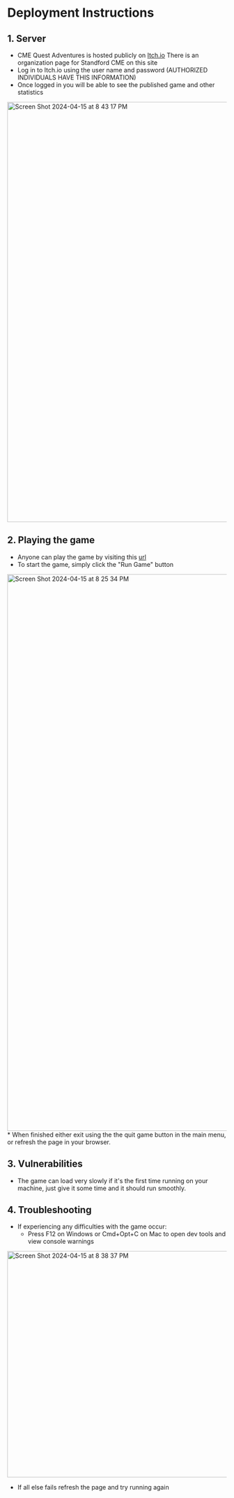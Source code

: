 # Deployment Instructions

## 1. Server

* CME Quest Adventures is hosted publicly on [Itch.io](https://itch.io/dashboard) There is an organization page for Standford CME on this site
* Log in to Itch.io using the user name and password (AUTHORIZED INDIVIDUALS HAVE THIS INFORMATION)
* Once logged in you will be able to see the published game and other statistics
<img width="965" alt="Screen Shot 2024-04-15 at 8 43 17 PM" src="https://github.com/Jcarth3w/CME-Quest-Adventures/assets/89651665/9317741d-ed18-4ba0-93ac-5c20587859ad">

   
## 2. Playing the game
  * Anyone can play the game by visiting this [url](https://stanford-cme.itch.io/cme-quest-adventures-escape-room)
  * To start the game, simply click the "Run Game" button
   <img width="1279" alt="Screen Shot 2024-04-15 at 8 25 34 PM" src="https://github.com/Jcarth3w/CME-Quest-Adventures/assets/89651665/b0522ffd-9ba2-441b-a9f2-df7a7b3a548e">
  * When finished either exit using the the quit game button in the main menu, or refresh the page in your browser. 

## 3. Vulnerabilities 
  * The game can load very slowly if it's the first time running on your machine, just give it some time and it should run smoothly.

## 4. Troubleshooting
  * If experiencing any difficulties with the game occur:
  	* Press F12 on Windows or Cmd+Opt+C on Mac to open dev tools and view console warnings	
<img width="520" alt="Screen Shot 2024-04-15 at 8 38 37 PM" src="https://github.com/Jcarth3w/CME-Quest-Adventures/assets/89651665/8750e9f7-7dad-4823-b174-7b74367d9bb5">
	
 * If all else fails refresh the page and try running again
